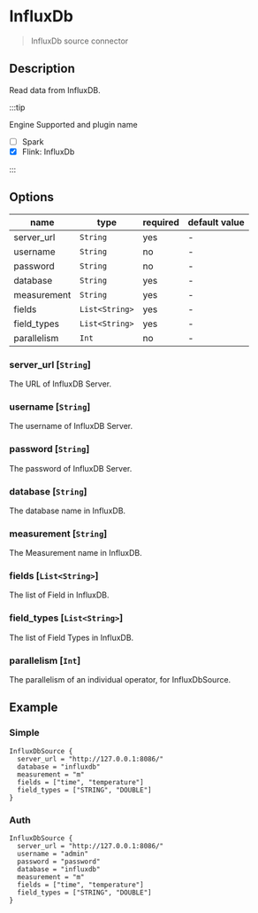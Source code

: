 # InfluxDb

> InfluxDb source connector

## Description

Read data from InfluxDB.

:::tip

Engine Supported and plugin name

* [ ] Spark
* [x] Flink: InfluxDb

:::

## Options

| name        | type           | required | default value |
| ----------- | -------------- | -------- | ------------- |
| server_url  | `String`       | yes      | -             |
| username    | `String`       | no       | -             |
| password    | `String`       | no       | -             |
| database    | `String`       | yes      | -             |
| measurement | `String`       | yes      | -             |
| fields      | `List<String>` | yes      | -             |
| field_types | `List<String>` | yes      | -             |
| parallelism | `Int`          | no       | -             |

### server_url [`String`]

The URL of InfluxDB Server.

### username [`String`]

The username of InfluxDB Server.

### password [`String`]

The password of InfluxDB Server.

### database [`String`]

The database name in InfluxDB.

### measurement [`String`]

The Measurement name in InfluxDB.

### fields [`List<String>`]

The list of Field in InfluxDB.

### field_types [`List<String>`]

The list of Field Types in InfluxDB.

### parallelism [`Int`]

The parallelism of an individual operator, for InfluxDbSource.

## Example

### Simple

```hocon
InfluxDbSource {
  server_url = "http://127.0.0.1:8086/"
  database = "influxdb"
  measurement = "m"
  fields = ["time", "temperature"]
  field_types = ["STRING", "DOUBLE"]
}
```

### Auth

```hocon
InfluxDbSource {
  server_url = "http://127.0.0.1:8086/"
  username = "admin"
  password = "password"
  database = "influxdb"
  measurement = "m"
  fields = ["time", "temperature"]
  field_types = ["STRING", "DOUBLE"]
}
```
